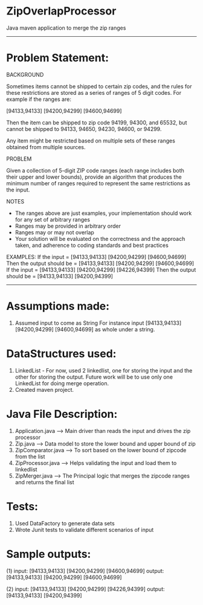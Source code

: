 # ZipOverlapProcessor

Java maven application to merge the zip ranges 

----------------------------------------------------------------------------------------------------------------------
# Problem Statement: 

BACKGROUND

Sometimes items cannot be shipped to certain zip codes, and the rules for these restrictions are stored as a series of ranges of 5 digit codes. For example if the ranges are:

[94133,94133] [94200,94299] [94600,94699]

Then the item can be shipped to zip code 94199, 94300, and 65532, but cannot be shipped to 94133, 94650, 94230, 94600, or 94299.

Any item might be restricted based on multiple sets of these ranges obtained from multiple sources.

PROBLEM

Given a collection of 5-digit ZIP code ranges (each range includes both their upper and lower bounds), provide an algorithm that produces the minimum number of ranges required to represent the same restrictions as the input.

NOTES

- The ranges above are just examples, your implementation should work for any set of arbitrary ranges
- Ranges may be provided in arbitrary order
- Ranges may or may not overlap
- Your solution will be evaluated on the correctness and the approach taken, and adherence to coding standards and best practices

EXAMPLES:
If the input = [94133,94133] [94200,94299] [94600,94699]
Then the output should be = [94133,94133] [94200,94299] [94600,94699]
If the input = [94133,94133] [94200,94299] [94226,94399]
Then the output should be = [94133,94133] [94200,94399]

---------------------------------------------------------------------------------------------------------------------

# Assumptions made:
1) Assumed input to come as String
For instance input [94133,94133] [94200,94299] [94600,94699] as whole under a string.

# DataStructures used:

1) LinkedList - For now, used 2 linkedlist, one for storing the input and the other for storing the output. Future work will be to use only one LinkedList for doing merge operation.
2) Created maven project.

# Java File Description:

1) Application.java --> Main driver than reads the input and drives the zip processor
2) Zip.java --> Data model to store the lower bound and upper bound of zip
3) ZipComparator.java --> To sort based on the lower bound of zipcode from the list
4) ZipProcessor.java --> Helps validating the input and load them to linkedlist
5) ZipMerger.java --> The Principal logic that merges the zipcode ranges and returns the final list

# Tests:
1) Used DataFactory to generate data sets
2) Wrote Junit tests to validate different scenarios  of input

# Sample outputs:
(1)
input: 
[94133,94133] [94200,94299] [94600,94699]
output:
[94133,94133]
[94200,94299]
[94600,94699]

(2)
input: 
[94133,94133] [94200,94299] [94226,94399]
output:
[94133,94133]
[94200,94399]


  
  
  
  
